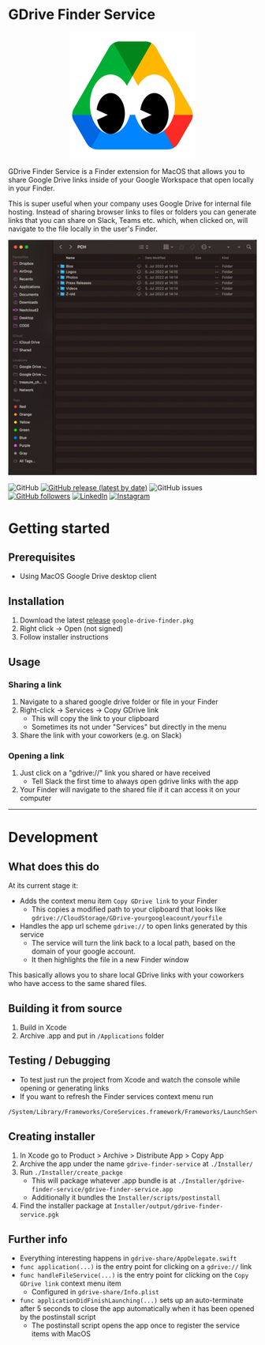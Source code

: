 # GDrive Finder Service

<p align="center"><img src="gdrive-share/Assets.xcassets/AppIcon.appiconset/google-eyes.png" alt="GDrive Finder Service Logo" width="256" height="256"></p>

GDrive Finder Service is a Finder extension for MacOS that allows you to share Google Drive links inside of your Google Workspace that open locally in your Finder.

This is super useful when your company uses Google Drive for internal file hosting. Instead of sharing browser links to files or folders you can generate links that you can share on Slack, Teams etc. which, when clicked on, will navigate to the file locally in the user's Finder.

![Usage demonstration](usage.gif)

![GitHub](https://img.shields.io/github/license/pch-innovations/gdrive-finder-service)
[![GitHub release (latest by date)](https://img.shields.io/github/v/release/pch-innovations/gdrive-finder-service)](https://github.com/pch-innovations/gdrive-finder-service/releases)
![GitHub issues](https://img.shields.io/github/issues/pch-innovations/gdrive-finder-service)
[![GitHub followers](https://img.shields.io/github/followers/pch-innovations?label=Follow%20PCH%20Innovations&style=social)](https://github.com/pch-innovations)
[![LinkedIn](https://img.shields.io/badge/LinkedIn-0077B5?style=for-the-badge&logo=linkedin&logoColor=white)](https://www.linkedin.com/company/pch-innovations-gmbh)
[![Instagram](https://img.shields.io/badge/Instagram-E4405F?style=for-the-badge&logo=instagram&logoColor=white)](https://www.instagram.com/pch.innovations/)

# Getting started
## Prerequisites
- Using MacOS Google Drive desktop client

## Installation

1. Download the latest [release](https://github.com/pch-innovations/gdrive-finder-service/releases) `google-drive-finder.pkg`
2. Right click -> Open (not signed)
3. Follow installer instructions

## Usage

### Sharing a link

1. Navigate to a shared google drive folder or file in your Finder
2. Right-click -> Services -> Copy GDrive link
    - This will copy the link to your clipboard
    - Sometimes its not under "Services" but directly in the menu
3. Share the link with your coworkers (e.g. on Slack)

### Opening a link

1. Just click on a "gdrive://" link you shared or have received
    - Tell Slack the first time to always open gdrive links with the app
2. Your Finder will navigate to the shared file if it can access it on your computer


---
# Development
## What does this do

At its current stage it:

- Adds the context menu item `Copy GDrive link` to your Finder
    - This copies a modified path to your clipboard that looks like `gdrive://CloudStorage/GDrive-yourgoogleacount/yourfile`
- Handles the app url scheme `gdrive://` to open links generated by this service
    - The service will turn the link back to a local path, based on the domain of your google account.
    - It then highlights the file in a new Finder window

This basically allows you to share local GDrive links with your coworkers who have access to the same shared files.

## Building it from source

1. Build in Xcode
2. Archive .app and put in `/Applications` folder

## Testing / Debugging

- To test just run the project from Xcode and watch the console while opening or generating links
- If you want to refresh the Finder services context menu run
 ```sh
 /System/Library/Frameworks/CoreServices.framework/Frameworks/LaunchServices.framework/Support/lsregister -kill -r -domain local -domain system -domain user
 ```

## Creating installer

1. In Xcode go to Product > Archive > Distribute App > Copy App
2. Archive the app under the name `gdrive-finder-service` at `./Installer/`
3. Run `./Installer/create_packge`
    - This will package whatever .app bundle is at `./Installer/gdrive-finder-service/gdrive-finder-service.app`
    - Additionally it bundles the `Installer/scripts/postinstall`
4. Find the installer package at `Installer/output/gdrive-finder-service.pgk`


## Further info

- Everything interesting happens in `gdrive-share/AppDelegate.swift`
- `func application(...)` is the entry point for clicking on a `gdrive://` link
- `func handleFileService(...)` is the entry point for clicking on the `Copy GDrive link` context menu item
    - Configured in `gdrive-share/Info.plist`
- `func applicationDidFinishLaunching(...)` sets up an auto-terminate after 5 seconds to close the app automatically when it has been opened by the postinstall script
    - The postinstall script opens the app once to register the service items with MacOS
